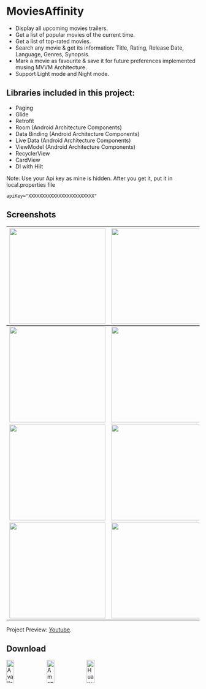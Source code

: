 # MoviesAffinity
- Display all upcoming movies trailers. 
- Get a list of popular movies of the current time.
- Get a list of top-rated movies.
- Search any movie & get its information: Title, Rating, Release Date, Language, Genres, Synopsis.
- Mark a movie as favourite & save it for future preferences implemented musing MVVM Architecture.
- Support Light mode and Night mode.

## Libraries included in this project:
- Paging
- Glide
- Retrofit
- Room (Android Architecture Components)
- Data Binding (Android Architecture Components)
- Live Data (Android Architecture Components)
- ViewModel (Android Architecture Components)
- RecyclerView
- CardView
- DI with Hilt


Note: Use your Api key as mine is hidden. After you get it, put it in local.properties file 

`apiKey="XXXXXXXXXXXXXXXXXXXXXXXX"`

## Screenshots
| <img src="https://i.imgur.com/YAciZM8.jpg" width="250">  | <img src="https://i.imgur.com/iIhUugh.jpg" width="250"> | <img src="https://i.imgur.com/YfzcEnr.jpg" width="250">   
| ------------- | ------------- | ------------- |
| <img src="https://i.imgur.com/zsb0IpC.jpg" width="250">  | <img src="https://i.imgur.com/UGqTASh.jpg" width="250"> | <img src="https://i.imgur.com/4pe1MSj.jpg" width="250"> 
| <img src="https://i.imgur.com/olEQaEl.jpg" width="250">  | <img src="https://i.imgur.com/iLdWpae.jpg" width="250"> | <img src="https://i.imgur.com/qNiQlBD.jpg" width="250"> 
| <img src="https://i.imgur.com/BNSRFe7.jpg" width="250">  | <img src="https://i.imgur.com/QtF21fJ.jpg" width="250"> | <img src="https://i.imgur.com/jpPdSeJ.jpg" width="250"> 
 
Project Preview: [Youtube](https://youtu.be/jhYmx7ytBs0).

## Download

<a href="https://galaxy.store/trailers"><img src="https://img.samsungapps.com/seller/images/badges/galaxyStore/png_big/GalaxyStore_English.png?ver=1599637432000" alt="Available on Samsung Galaxy Store" width="20%" height="60"></a>
<a href="https://www.amazon.com/Marwa-Eltayeb-Movie-Trailer/dp/B088B6SJ5G"><img src="https://images-na.ssl-images-amazon.com/images/G/01/mobile-apps/devportal2/res/images/amazon-appstore-badge-english-black.png" alt="Amazon App Store" width="20%" height="60"></a>
<a href="https://appgallery.huawei.com/#/app/C103183085"><img src="https://upload.wikimedia.org/wikipedia/commons/e/e7/Huawei_AppGallery_white_badge_EN.png" alt="Huawei AppGallery" width="20%" height="60"></a>

